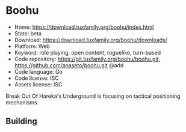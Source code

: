 # Boohu

- Home: https://download.tuxfamily.org/boohu/index.html
- State: beta
- Download: https://download.tuxfamily.org/boohu/downloads/
- Platform: Web
- Keyword: role playing, open content, roguelike, turn-based
- Code repository: https://git.tuxfamily.org/boohu/boohu.git, https://github.com/anaseto/boohu.git @add
- Code language: Go
- Code license: ISC
- Assets license: ISC

Break Out Of Hareka's Underground is focusing on tactical positioning mechanisms.

## Building

